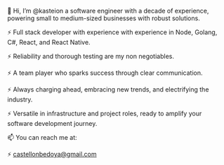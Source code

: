 👋 Hi, I’m @kasteion a software engineer with a decade of experience, powering small to medium-sized businesses with robust solutions. 

⚡️ Full stack developer with experience with experience in Node, Golang, C#, React, and React Native.

⚡️ Reliability and thorough testing are my non negotiables. 

⚡️ A team player who sparks success through clear communication. 

⚡️ Always charging ahead, embracing new trends, and electrifying the industry. 

⚡️ Versatile in infrastructure and project roles, ready to amplify your software development journey.


📫 You can reach me at:

⚡️ castellonbedoya@gmail.com

<!---
kasteion/kasteion is a ✨ special ✨ repository because its `README.md` (this file) appears on your GitHub profile.
You can click the Preview link to take a look at your changes.
- 👀 I’m interested in data science, machine learning, AI and Blockchain
- 🌱 I’m currently learning python
- 💞️ I’m looking to collaborate 
--->
